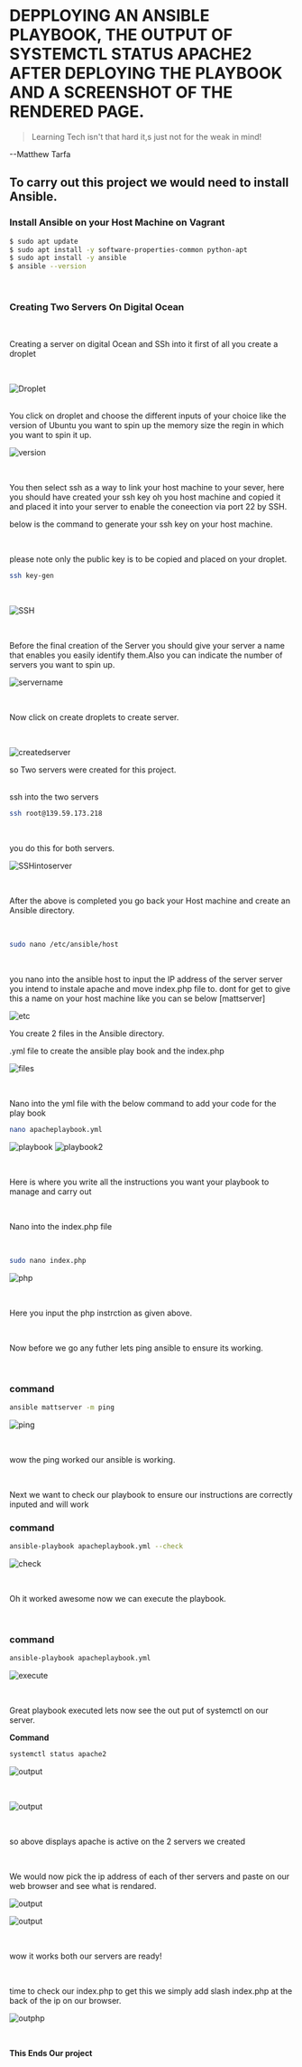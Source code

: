 # DEPPLOYING AN ANSIBLE PLAYBOOK, THE OUTPUT OF SYSTEMCTL STATUS APACHE2 AFTER DEPLOYING THE PLAYBOOK AND A SCREENSHOT OF THE RENDERED PAGE. 
>Learning Tech isn't that hard it,s just not for the weak in mind!

--Matthew Tarfa


## To carry out this project we would need to install Ansible.

### **Install Ansible on your Host Machine on Vagrant**

```bash
$ sudo apt update
$ sudo apt install -y software-properties-common python-apt 
$ sudo apt install -y ansible
$ ansible --version
```


<br>

### **Creating Two Servers On Digital Ocean**

<br>


Creating a server on digital Ocean and SSh into it first of all you create a droplet 

<br>

![Droplet](droplet.png "oh yeah!")

<br>
You click on droplet and choose the different inputs of your choice like the version of Ubuntu you want to spin up the memory size the regin in which you want to spin it up.

<br>

![version](ubuntuversion.png "oh yeah!")

<br>

You then select ssh as a way to link your host machine to your sever, here you should have created your ssh key oh you host machine and copied it and placed it into your server to enable the coneection via port 22 by SSH.

below is the command to generate your ssh key on your host machine.

<br>

please note only the public key is to be copied and placed on your droplet.

```bash
ssh key-gen
```
<br>

![SSH](SSHtoserver.png "oh yeah!")

<br>

Before the final creation of the Server you should give your server a name that enables you easily identify them.Also you can indicate the number of servers you want to spin up.
<br>

![servername](nameserver.png "oh yeah!")

<br>

Now click on create droplets to create server.

<br>

![createdserver](serverscreated.png "oh yeah!")

so Two servers were created for this project.

<br>
ssh into the two servers

```bash
ssh root@139.59.173.218
```
<br>

you do this for both servers.

![SSHintoserver](sshintoserver.png "")


<br>

After the above is completed you go back your Host machine and create an Ansible directory.

<br>

```bash
sudo nano /etc/ansible/host

```
<br>

you nano into the ansible host to input the IP address of the server   server you intend to instale apache and move index.php file to. dont for get to give this a name on your host machine like you can se below [mattserver]

![etc](etcansiblehost.png "oh yeah!")

You create 2 files in the Ansible directory.

.yml file to create the ansible play book and the index.php

![files](indexandymlfile.png "oh yeah!")

<br>

Nano into the yml file with the below command to add your code for the play book
<br>

```bash
nano apacheplaybook.yml
```
![playbook](apacheplabookfile.png "")
![playbook2](apacheplabookfile2.png "oh yeah!")


<br>

Here is where you write all the instructions you want your playbook to manage and carry out

<br>

Nano into the index.php file

<br>

```bash
sudo nano index.php
```
![php](indexphp.png "")

<br>

Here you input the php instrction as given above.

<br>

Now before we go any futher lets ping ansible to ensure its working.

<br>




### **command**

```bash
ansible mattserver -m ping
```
![ping](ansible-mping.png "")


<br>

wow the ping worked our ansible is working.

<br>

Next we want to check our playbook to ensure our instructions are correctly inputed and will work

### **command**

```bash
ansible-playbook apacheplaybook.yml --check
```
![check](playbookcheck.png "")

<br>

Oh it worked awesome now we can execute the playbook.

<br>

### **command**

```bash
ansible-playbook apacheplaybook.yml
```
![execute](executeplaybook.png "")


<br>

Great playbook executed lets now see the out put of systemctl on our server.
<br>

**Command**

```bash
systemctl status apache2
```
![output](outputsysctl01.png "")

<br>

![output](outputsysctl02.png "")

<br>

so above displays apache is active on the 2 servers we created

<br>

We would now pick the ip address of each of ther servers and paste on our web browser and see what is rendared.

![output](outputip.png "")

![output](outputip2.png "")

<br>

wow it works both our servers are ready!

<br>

time to check our index.php
to get this we simply add slash index.php at the back of the ip on our browser.

![outphp](outputindexphp.png "")

<br>

**This Ends Our project**



